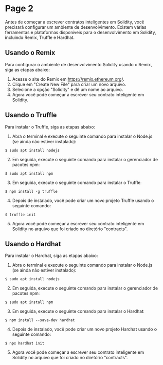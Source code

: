 # Page 2

Antes de começar a escrever contratos inteligentes em Solidity, você precisará configurar um ambiente de desenvolvimento. Existem várias ferramentas e plataformas disponíveis para o desenvolvimento em Solidity, incluindo Remix, Truffle e Hardhat.

## Usando o Remix

Para configurar o ambiente de desenvolvimento Solidity usando o Remix, siga as etapas abaixo:

1. Acesse o site do Remix em https://remix.ethereum.org/.
2. Clique em "Create New File" para criar um novo arquivo.
3. Selecione a opção "Solidity" e dê um nome ao arquivo.
4. Agora você pode começar a escrever seu contrato inteligente em Solidity.

## Usando o Truffle

Para instalar o Truffle, siga as etapas abaixo:

1. Abra o terminal e execute o seguinte comando para instalar o Node.js (se ainda não estiver instalado):

`$ sudo apt install nodejs`

2. Em seguida, execute o seguinte comando para instalar o gerenciador de pacotes npm:

`$ sudo apt install npm`

3. Em seguida, execute o seguinte comando para instalar o Truffle:

`$ npm install -g truffle`

4. Depois de instalado, você pode criar um novo projeto Truffle usando o seguinte comando:

`$ truffle init`

5. Agora você pode começar a escrever seu contrato inteligente em Solidity no arquivo que foi criado no diretório "contracts".

## Usando o Hardhat

Para instalar o Hardhat, siga as etapas abaixo:

1. Abra o terminal e execute o seguinte comando para instalar o Node.js (se ainda não estiver instalado):

`$ sudo apt install nodejs`

2. Em seguida, execute o seguinte comando para instalar o gerenciador de pacotes npm:

`$ sudo apt install npm`

3. Em seguida, execute o seguinte comando para instalar o Hardhat:

`$ npm install --save-dev hardhat`

4. Depois de instalado, você pode criar um novo projeto Hardhat usando o seguinte comando:

`$ npx hardhat init`

5. Agora você pode começar a escrever seu contrato inteligente em Solidity no arquivo que foi criado no diretório "contracts".
